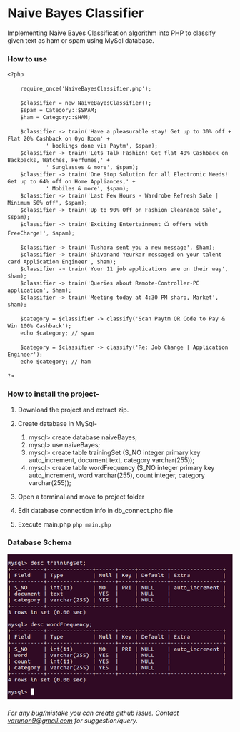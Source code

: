 # Naive Bayes Classifier

Implementing Naive Bayes Classification algorithm into PHP to classify given text as ham or spam using MySql database.

### How to use
    
    <?php

        require_once('NaiveBayesClassifier.php');

        $classifier = new NaiveBayesClassifier();
        $spam = Category::$SPAM;
        $ham = Category::$HAM;

        $classifier -> train('Have a pleasurable stay! Get up to 30% off + Flat 20% Cashback on Oyo Room' + 
                ' bookings done via Paytm', $spam);
        $classifier -> train('Lets Talk Fashion! Get flat 40% Cashback on Backpacks, Watches, Perfumes,' + 
                ' Sunglasses & more', $spam);
        $classifier -> train('One Stop Solution for all Electronic Needs! Get up to 64% off on Home Appliances,' + 
                ' Mobiles & more', $spam);
        $classifier -> train('Last Few Hours - Wardrobe Refresh Sale | Minimum 50% off', $spam);
        $classifier -> train('Up to 90% Off on Fashion Clearance Sale', $spam);
        $classifier -> train('Exciting Entertainment 📺 offers with FreeCharge!', $spam);

        $classifier -> train('Tushara sent you a new message', $ham);
        $classifier -> train('Shivanand Yeurkar messaged on your talent card Application Engineer', $ham);
        $classifier -> train('Your 11 job applications are on their way', $ham);
        $classifier -> train('Queries about Remote-Controller-PC application', $ham);
        $classifier -> train('Meeting today at 4:30 PM sharp, Market', $ham);

        $category = $classifier -> classify('Scan Paytm QR Code to Pay & Win 100% Cashback');
        echo $category; // spam
        
        $category = $classifier -> classify('Re: Job Change | Application Engineer');
        echo $category; // ham

    ?>

### How to install the project-

1. Download the project and extract zip.
2. Create database in MySql-

    1. mysql> create database naiveBayes;
    2. mysql> use naiveBayes;
    3. mysql> create table trainingSet (S_NO integer primary key auto_increment, document text, category varchar(255));
    4. mysql> create table wordFrequency (S_NO integer primary key auto_increment, word varchar(255), count integer, category varchar(255));

3. Open a terminal and move to project folder
4. Edit database connection info in db_connect.php file
5. Execute main.php `php main.php`

### Database Schema
    
![Database Schema](./screenshots/database_schema.png) 

###### For any bug/mistake you can create github issue. Contact varunon9@gmail.com for suggestion/query. 